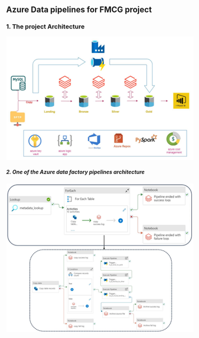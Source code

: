 ## Azure Data pipelines for FMCG project
### 1. The project Architecture
![project architecture](project_architecture.jpg)







##### 2. One of the Azure data factory pipelines architecture
![mysql ingestion pipeline](adf_pipeline_mysql_ingestion.jpg)

